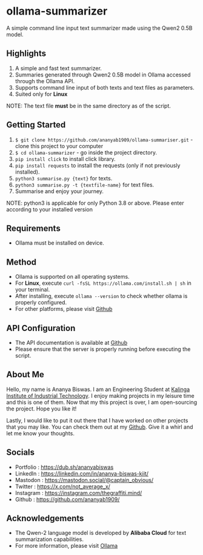 # ollama-summarizer
A simple command line input text summarizer made using the Qwen2 0.5B model.

## Highlights
1. A simple and fast text summarizer.
2. Summaries generated through Qwen2 0.5B model in Ollama accessed through the Ollama API.
3. Supports command line input of both texts and text files as parameters.
4. Suited only for __Linux__

NOTE: The text file __must__ be in the same directory as of the script. 

## Getting Started
1. `$ git clone https://github.com/ananyab1909/ollama-summariser.git` - clone this project to your computer
2. `$ cd ollama-summarizer` - go inside the project directory.
3. `pip install click` to install click library.
4. `pip install requests` to install the requests (only if not previously installed).    
5. `python3 summarise.py {text}` for texts.
6. `python3 summarise.py -t {textfile-name}` for text files.
7. Summarise and enjoy your journey.

NOTE: python3 is applicable for only Python 3.8 or above. Please enter according to your installed version

## Requirements
- Ollama must be installed on device.

## Method
- Ollama is supported on all operating systems.
- For __Linux__, execute `curl -fsSL https://ollama.com/install.sh | sh` in your terminal.
- After installing, execute `ollama --version` to check whether ollama is properly configured.
- For other platforms, please visit [Github](https://github.com/ollama/ollama/tree/main)

## API Configuration
- The API documentation is available at [Github](https://github.com/ollama/ollama/tree/main)
- Please ensure that the server is properly running before executing the script.

## About Me
Hello, my name is Ananya Biswas. I am an Engineering Student at [Kalinga Institute of Industrial Technology](https://kiit.ac.in/). I enjoy making projects in my leisure time and this is one of them. Now that my this project is over, I am open-sourcing the project. Hope you like it!

Lastly, I would like to put it out there that I have worked on other projects that you may like. You can check them out at my [Github](https://github.com/ananyab1909/). Give it a whirl and let me know your thoughts.

## Socials
  - Portfolio : https://dub.sh/ananyabiswas
  - LinkedIn : https://linkedin.com/in/ananya-biswas-kiit/
  - Mastodon : https://mastodon.social/@captain_obvious/
  - Twitter : https://x.com/not_average_x/
  - Instagram : https://instagram.com/thegraffiti.mind/
  - Github : https://github.com/ananyab1909/

## Acknowledgements
- The Qwen-2 language model is developed by __Alibaba Cloud__ for text summarization capabilities.
- For more information, please visit [Ollama](https://ollama.com/)
